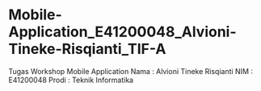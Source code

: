 # Mobile-Application_E41200048_Alvioni-Tineke-Risqianti_TIF-A
Tugas Workshop Mobile Application
Nama : Alvioni Tineke Risqianti
NIM : E41200048
Prodi : Teknik Informatika 
